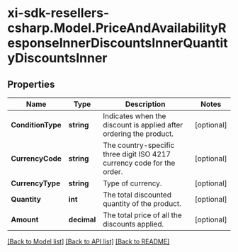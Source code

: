 # xi-sdk-resellers-csharp.Model.PriceAndAvailabilityResponseInnerDiscountsInnerQuantityDiscountsInner

## Properties

Name | Type | Description | Notes
------------ | ------------- | ------------- | -------------
**ConditionType** | **string** | Indicates when the discount is applied after ordering the product. | [optional] 
**CurrencyCode** | **string** | The country-specific three digit ISO 4217 currency code for the order. | [optional] 
**CurrencyType** | **string** | Type of currency. | [optional] 
**Quantity** | **int** | The total discounted quantity of the product. | [optional] 
**Amount** | **decimal** | The total price of all the discounts applied. | [optional] 

[[Back to Model list]](../README.md#documentation-for-models) [[Back to API list]](../README.md#documentation-for-api-endpoints) [[Back to README]](../README.md)

